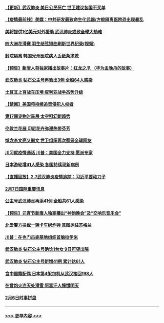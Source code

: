 #### [【更新】武汉肺炎 美日公民死亡 世卫建议各国不买单](../pages/prog202/a102770740.md?t=02081855) 
#### [【疫情最前线】美媒：中共研发最致命生化武器/方舱隔离医院恐出现暴乱](../pages/prog202/a102772439.md?t=02081855) 
#### [美将提供1亿美元对外援助 武汉肺炎或致全球大劫难](../pages/prog202/a102772361.md?t=02081855) 
#### [四大洲花滑赛 羽生结弦短曲刷新世界纪录(视频)](../pages/prog202/a102772341.md?t=02081855) 
#### [封院隔离 韩国光州医院病人丢纸条求救](../pages/prog202/a102772282.md?t=02081855) 
#### [【预告】新唐人将独家播出故事片：红龙之爪 （华为孟晚舟的故事）](../pages/prog202/a102767728.md?t=02081855) 
#### [武汉肺炎 钻石公主号再验出3例 全船64人感染](../pages/prog202/a102771726.md?t=02081855) 
#### [土耳其上百战车压境 叙利亚战争态势升级](../pages/prog202/a102772132.md?t=02081855) 
#### [【禁闻】美国将持续追责侵犯人权者](../pages/prog202/a102772042.md?t=02081855) 
#### [第17届宠物时装展 太空科幻新趋势](../pages/prog202/a102772033.md?t=02081855) 
#### [伦敦兰花展 印尼花卉弥漫热带芬芳](../pages/prog202/a102772026.md?t=02081855) 
#### [悼念李文亮又删文 世卫组织再次惹怒全球网友](../pages/prog202/a102771968.md?t=02081855) 
#### [川习就疫情通话 川普：美国全力支持 愿派专家](../pages/prog202/a102771930.md?t=02081855) 
#### [日本游轮增41人感染 各国持续现新病例](../pages/prog202/a102771912.md?t=02081855) 
#### [【直播回放】2.7武汉肺炎疫情追踪：习近平要动刀子](../pages/prog202/a102771649.md?t=02081855) 
#### [2月7日国际重要讯息](../pages/prog202/a102771747.md?t=02081855) 
#### [公主号武汉肺炎再添41例 全船共61人感染](../pages/prog202/a102771703.md?t=02081855) 
#### [【预告】元宵节新唐人独家播出“神韵晚会”及“交响乐音乐会”](../pages/prog202/a102767674.md?t=02081855) 
#### [北爱警方拦截一辆卡车绑炸弹 意图运往苏格兰](../pages/prog202/a102771609.md?t=02081855) 
#### [川普：在也门击毙基地组织首脑拉伊米](../pages/prog202/a102771528.md?t=02081855) 
#### [武汉肺炎 钻石公主号确诊1台女 9日可望出院](../pages/prog202/a102771518.md?t=02081855) 
#### [武汉肺炎 钻石公主号新增41例 累计达61人](../pages/prog202/a102771486.md?t=02081855) 
#### [含中国籍配偶 日本第4架包机从武汉接回198人](../pages/prog202/a102771472.md?t=02081855) 
#### [在曾炮火连天处滑雪 阿富汗人憧憬明天](../pages/prog202/a102771290.md?t=02081855) 
#### [2月6日时事拼盘](../pages/prog202/a102771225.md?t=02081855) 

----
#### [ >>> 更早内容 <<< ](../indexes/prog202-earlier.md)
